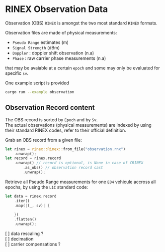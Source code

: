 # RINEX Observation Data

Observation (OBS) `RINEX` is amongst the two most standard `RINEX` formats.  

Observation files are made of physical measurements:

* `Pseudo Range` estimates (m)
* `Signal Strength` (dBm)
* `Doppler` : doppler shift observation (n.a)
* `Phase` : raw carrier phase measurements (n.a)

that may be avaiable at a certain `epoch` and some may only
be evaluated for specific `sv`.

One example script is provided
```bash
cargo run --example observation
```

## Observation Record content

The OBS record is sorted by `Epoch` and by `Sv`.  
The actual observations (physical measurements) are indexed by using their standard RINEX codes,
refer to their official definition.

Grab an OBS record from a given file:

```rust
let rinex = rinex::Rinex::from_file("observation.rnx")
    .unwrap();
let record = rinex.record
    .unwrap() // record is optional, is None in case of CRINEX
        .as_obs() // observation record cast
        .unwrap();
```

Retrieve all Pseudo Range measurements for one `E04` vehicule
accross all epochs, by using the `L1C` standard code:
```rust
let data = rinex.record
    .iter()
    .map(|(_, sv)| {
    
    })
    .flatten()
    .unwrap();
```

[ ] data rescaling ?   
[ ] decimation   
[ ] carrier compensations ?   

